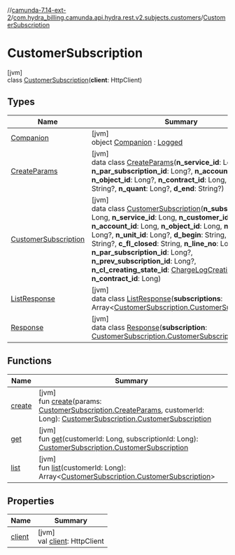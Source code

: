 //[camunda-7.14-ext-2](../../../index.md)/[com.hydra_billing.camunda.api.hydra.rest.v2.subjects.customers](../index.md)/[CustomerSubscription](index.md)

# CustomerSubscription

[jvm]\
class [CustomerSubscription](index.md)(**client**: HttpClient)

## Types

| Name | Summary |
|---|---|
| [Companion](-companion/index.md) | [jvm]<br>object [Companion](-companion/index.md) : [Logged](../../com.hydra_billing.camunda.Logger/-logged/index.md) |
| [CreateParams](-create-params/index.md) | [jvm]<br>data class [CreateParams](-create-params/index.md)(**n_service_id**: Long, **n_par_subscription_id**: Long?, **n_account_id**: Long, **n_object_id**: Long?, **n_contract_id**: Long, **d_begin**: String?, **n_quant**: Long?, **d_end**: String?) |
| [CustomerSubscription](-customer-subscription/index.md) | [jvm]<br>data class [CustomerSubscription](-customer-subscription/index.md)(**n_subscription_id**: Long, **n_service_id**: Long, **n_customer_id**: Long, **n_account_id**: Long, **n_object_id**: Long, **n_quant**: Long?, **n_unit_id**: Long?, **d_begin**: String, **d_end**: String?, **c_fl_closed**: String, **n_line_no**: Long, **n_par_subscription_id**: Long?, **n_prev_subscription_id**: Long?, **n_cl_creating_state_id**: [ChargeLogCreatingState](../../com.hydra_billing.camunda.api.hydra.common_types/-charge-log-creating-state/index.md), **n_contract_id**: Long) |
| [ListResponse](-list-response/index.md) | [jvm]<br>data class [ListResponse](-list-response/index.md)(**subscriptions**: Array<[CustomerSubscription.CustomerSubscription](-customer-subscription/index.md)>) |
| [Response](-response/index.md) | [jvm]<br>data class [Response](-response/index.md)(**subscription**: [CustomerSubscription.CustomerSubscription](-customer-subscription/index.md)) |

## Functions

| Name | Summary |
|---|---|
| [create](create.md) | [jvm]<br>fun [create](create.md)(params: [CustomerSubscription.CreateParams](-create-params/index.md), customerId: Long): [CustomerSubscription.CustomerSubscription](-customer-subscription/index.md) |
| [get](get.md) | [jvm]<br>fun [get](get.md)(customerId: Long, subscriptionId: Long): [CustomerSubscription.CustomerSubscription](-customer-subscription/index.md) |
| [list](list.md) | [jvm]<br>fun [list](list.md)(customerId: Long): Array<[CustomerSubscription.CustomerSubscription](-customer-subscription/index.md)> |

## Properties

| Name | Summary |
|---|---|
| [client](client.md) | [jvm]<br>val [client](client.md): HttpClient |
